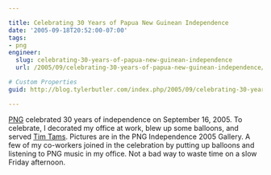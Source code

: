 ```yaml
---

title: Celebrating 30 Years of Papua New Guinean Independence
date: '2005-09-18T20:52:00-07:00'
tags:
- png
engineer:
  slug: celebrating-30-years-of-papua-new-guinean-independence
  url: /2005/09/celebrating-30-years-of-papua-new-guinean-independence/

# Custom Properties
guid: http://blog.tylerbutler.com/index.php/2005/09/celebrating-30-years-of-papua-new-guinean-independence/

---
```


[PNG][1] celebrated 30 years of independence on September 16, 2005. To
celebrate, I decorated my office at work, blew up some balloons, and served
[Tim Tams][2]. Pictures are in the PNG Independence 2005 Gallery. A few
of my co-workers joined in the celebration by putting up balloons and
listening to PNG music in my office. Not a bad way to waste time on a slow
Friday afternoon.

   [1]: http://en.wikipedia.org/wiki/Papua_New_Guinea
   [2]: http://en.wikipedia.org/wiki/Timtam
